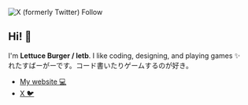 ![X (formerly Twitter) Follow](https://img.shields.io/twitter/follow/letb_tw)

## Hi! 👋

I'm **Lettuce Burger / letb**. I like coding, designing, and playing games ✨  
れたすばーがーです。コード書いたりゲームするのが好き。

- [My website 💻](https://lettuce.vercel.app)  
- [X 🐦](https://twitter.com/letb_tw) 
